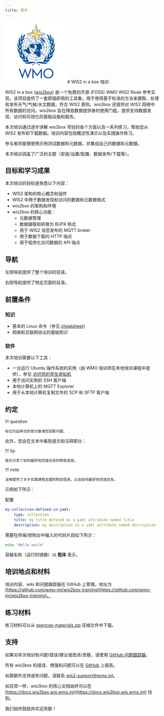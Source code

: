 ```yaml
---
title: 首页
---
```


<img alt="WMO logo" src="/assets/img/wmo-logo.png" width="200">
# WIS2 in a box 培训

WIS2 in a box ([wis2box](https://docs.wis2box.wis.wmo.int)) 是一个免费的开源 (FOSS) WMO WIS2 Node 参考实现。该项目提供了一套即插即用的工具集，用于使用基于标准的方法来摄取、处理和发布天气/气候/水文数据，符合 WIS2 原则。wis2box 还提供对 WIS2 网络中所有数据的访问。wis2box 旨在降低数据提供者的使用门槛，提供支持数据发现、访问和可视化的基础设施和服务。

本次培训通过逐步讲解 wis2box 项目的各个方面以及一系列练习，帮助您从 WIS2 发布和下载数据。培训内容包括概述性演示以及实践操作练习。

参与者将能够使用示例测试数据和元数据，并集成自己的数据和元数据。

本次培训涵盖了广泛的主题（安装/设置/配置、数据发布/下载等）。

## 目标和学习成果

本次培训的目标是熟悉以下内容：

- WIS2 架构的核心概念和组件
- WIS2 中用于数据发现和访问的数据和元数据格式
- wis2box 的架构和环境
- wis2box 的核心功能：
    - 元数据管理
    - 数据摄取和转换为 BUFR 格式
    - 用于 WIS2 消息发布的 MQTT broker
    - 用于数据下载的 HTTP 端点
    - 用于程序化访问数据的 API 端点

## 导航

左侧导航提供了整个培训的目录。

右侧导航提供了特定页面的目录。

## 前置条件

### 知识

- 基本的 Linux 命令（参见 [cheatsheet](./cheatsheets/linux.md)）
- 网络和互联网协议的基础知识

### 软件

本次培训需要以下工具：

- 一台运行 Ubuntu 操作系统的实例（由 WMO 培训师在本地培训课程中提供），参见 [访问您的学生虚拟机](./practical-sessions/accessing-your-student-vm.md#introduction)
- 用于访问实例的 SSH 客户端
- 本地计算机上的 MQTT Explorer
- 用于从本地计算机复制文件的 SCP 和 SFTP 客户端

## 约定

!!! question

    标记为此样式的部分邀请您回答问题。

此外，您会在文本中看到提示和注释部分：

!!! tip

    提示分享了如何最好地完成任务的帮助信息。

!!! note

    注释提供了关于实践课程主题的附加信息，以及如何最好地完成任务。

示例如下所示：

配置
``` {.yaml linenums="1"}
my-collection-defined-in-yaml:
    type: collection
    title: my title defined as a yaml attribute named title
    description: my description as a yaml attribute named description
```

需要在终端/控制台中输入的代码片段如下所示：

```bash
echo 'Hello world'
```

容器名称（运行的镜像）以 **粗体** 表示。

## 培训地点和材料

培训内容、wiki 和问题跟踪器在 GitHub 上管理，地址为 [https://github.com/wmo-im/wis2box-training](https://github.com/wmo-im/wis2box-training)。

## 练习材料

练习材料可以从 [exercise-materials.zip](/exercise-materials.zip) 压缩文件中下载。

## 支持

如果对本次培训有问题/错误/建议或改进/贡献，请使用 [GitHub 问题跟踪器](https://github.com/World-Meteorological-Organization/wis2box-training/issues)。

所有 wis2box 的错误、增强和问题可以在 [GitHub](https://github.com/World-Meteorological-Organization/wis2box/issues) 上报告。

如需额外支持或有问题，请联系 wis2-support@wmo.int。

如往常一样，wis2box 的核心文档始终可以在 [https://docs.wis2box.wis.wmo.int](https://docs.wis2box.wis.wmo.int) 找到。

我们始终鼓励并欢迎贡献！